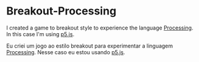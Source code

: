 # Breakout-Processing

I created a game to breakout style to experience the language [Processing](https://processing.org/). In this case I'm using [p5.js](http://p5js.org/).

Eu criei um jogo ao estilo breakout para experimentar a linguagem [Processing](https://processing.org/). Nesse caso eu estou usando [p5.js](http://p5js.org/).

